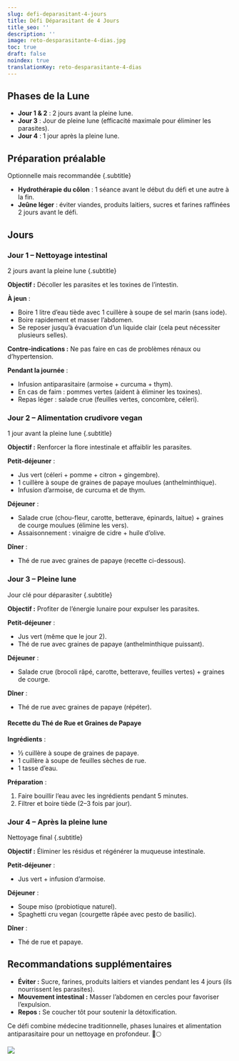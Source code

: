 ```yaml
---
slug: defi-deparasitant-4-jours
title: Défi Déparasitant de 4 Jours
title_seo: ''
description: ''
image: reto-desparasitante-4-dias.jpg
toc: true
draft: false
noindex: true
translationKey: reto-desparasitante-4-dias
---
```


## Phases de la Lune

- **Jour 1 & 2** : 2 jours avant la pleine lune.
- **Jour 3** : Jour de pleine lune (efficacité maximale pour éliminer les parasites).
- **Jour 4** : 1 jour après la pleine lune.

## Préparation préalable

Optionnelle mais recommandée
{.subtitle}

- **Hydrothérapie du côlon** : 1 séance avant le début du défi et une autre à la fin.
- **Jeûne léger** : éviter viandes, produits laitiers, sucres et farines raffinées 2 jours avant le défi.


## Jours


### Jour 1 – Nettoyage intestinal

2 jours avant la pleine lune
{.subtitle}

**Objectif :** Décoller les parasites et les toxines de l’intestin.

**À jeun** :
- Boire 1 litre d’eau tiède avec 1 cuillère à soupe de sel marin (sans iode).
- Boire rapidement et masser l’abdomen.
- Se reposer jusqu’à évacuation d’un liquide clair (cela peut nécessiter plusieurs selles).

**Contre-indications :** Ne pas faire en cas de problèmes rénaux ou d’hypertension.

**Pendant la journée** :
- Infusion antiparasitaire (armoise + curcuma + thym).
- En cas de faim : pommes vertes (aident à éliminer les toxines).
- Repas léger : salade crue (feuilles vertes, concombre, céleri).


### Jour 2 – Alimentation crudivore vegan

1 jour avant la pleine lune
{.subtitle}

**Objectif :** Renforcer la flore intestinale et affaiblir les parasites.

**Petit-déjeuner** :
- Jus vert (céleri + pomme + citron + gingembre).
- 1 cuillère à soupe de graines de papaye moulues (anthelminthique).
- Infusion d’armoise, de curcuma et de thym.

**Déjeuner** :
- Salade crue (chou-fleur, carotte, betterave, épinards, laitue) + graines de courge moulues (élimine les vers).
- Assaisonnement : vinaigre de cidre + huile d’olive.

**Dîner** :
- Thé de rue avec graines de papaye (recette ci-dessous).


### Jour 3 – Pleine lune

Jour clé pour déparasiter
{.subtitle}

**Objectif :** Profiter de l’énergie lunaire pour expulser les parasites.

**Petit-déjeuner** :
- Jus vert (même que le jour 2).
- Thé de rue avec graines de papaye (anthelminthique puissant).

**Déjeuner** :
- Salade crue (brocoli râpé, carotte, betterave, feuilles vertes) + graines de courge.

**Dîner** :
- Thé de rue avec graines de papaye (répéter).

#### Recette du Thé de Rue et Graines de Papaye
**Ingrédients** :
- ½ cuillère à soupe de graines de papaye.
- 1 cuillère à soupe de feuilles sèches de rue.
- 1 tasse d’eau.

**Préparation** :
1. Faire bouillir l’eau avec les ingrédients pendant 5 minutes.
2. Filtrer et boire tiède (2–3 fois par jour).


### Jour 4 – Après la pleine lune

Nettoyage final
{.subtitle}

**Objectif :** Éliminer les résidus et régénérer la muqueuse intestinale.

**Petit-déjeuner** :
- Jus vert + infusion d’armoise.

**Déjeuner** :
- Soupe miso (probiotique naturel).
- Spaghetti cru vegan (courgette râpée avec pesto de basilic).

**Dîner** :
- Thé de rue et papaye.


## Recommandations supplémentaires

- **Éviter :** Sucre, farines, produits laitiers et viandes pendant les 4 jours (ils nourrissent les parasites).
- **Mouvement intestinal :** Masser l’abdomen en cercles pour favoriser l’expulsion.
- **Repos :** Se coucher tôt pour soutenir la détoxification.

Ce défi combine médecine traditionnelle, phases lunaires et alimentation antiparasitaire pour un nettoyage en profondeur. 🌿🌕


![](reto-desparasitante.jpg)
